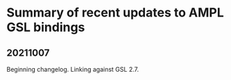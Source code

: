 # Summary of recent updates to AMPL GSL bindings

## 20211007
Beginning changelog. Linking against GSL 2.7.